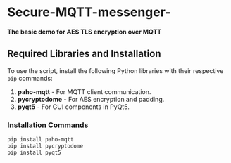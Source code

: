 # Secure-MQTT-messenger-
**The basic demo for AES TLS encryption over MQTT**

## Required Libraries and Installation

To use the script, install the following Python libraries with their respective `pip` commands:

1. **paho-mqtt** - For MQTT client communication.
2. **pycryptodome** - For AES encryption and padding.
3. **pyqt5** - For GUI components in PyQt5.

### Installation Commands

```bash
pip install paho-mqtt
pip install pycryptodome
pip install pyqt5
